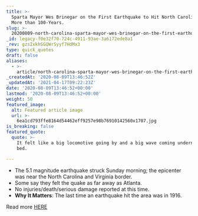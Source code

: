 ```yaml
---
title: >-
  Sparta Mayor Wes Brinegar on the First Earthquake to Hit North Carolina in
  More than 100-Years.
slug: >-
  20200809-north-carolina-sparta-mayor-wes-brinegar-on-the-first-earthquake-to-hit-in-more-than-100-years
_id: legacy-f0e32f70-724c-4911-93ae-3a6172ede8a1
_rev: gzsIxkhSGQWrSyyf7HdMx3
type: quick_quotes
draft: false
aliases:
  - >-
    article/north-carolina-sparta-mayor-wes-brinegar-on-the-first-earthquake-to-hit-in-more-than-100-years/
_createdAt: '2020-08-09T13:46:52Z'
_updatedAt: '2021-04-17T09:22:23Z'
date: '2020-08-09T13:46:52+00:00'
lastmod: '2020-08-09T13:46:52+00:00'
weight: 50
featured_image:
  alt: Featured article image
  url: >-
    6ea1cd793ffe8164d54462eff9257e98b76910142560x1707.jpg
is_breaking: false
featured_quote:
  quote: >-
    It felt like a big locomotive going by and a big wave coming underneath the
    bed.

---
```

* The 5.1 magnitude earthquake struck Sunday morning; the epicenter was near the North Carolina and Virginia border.
* Some say they felt the quake as far away as Atlanta.
* No injuries/death/serious damage reported at this time.
* **Why It Matters**: The last time an earthquake hit the area was in 1916.

Read more [HERE](https://www.usatoday.com/story/news/nation/2020/08/09/earthquake-n-c-state-hit-strongest-temblor-since-1916/3329956001/)
